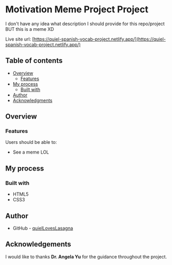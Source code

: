 # Motivation Meme Project Project

I don't have any idea what description I should provide for this repo/project BUT this is a meme XD

Live site url: [https://quiel-spanish-vocab-project.netlify.app/](https://quiel-spanish-vocab-project.netlify.app/)

## Table of contents

- [Overview](#overview)
  - [Features](#features)
- [My process](#my-process)
  - [Built with](#built-with)
- [Author](#author)
- [Acknowledgments](#acknowledgments)

## Overview

### Features

Users should be able to:

- See a meme LOL

## My process

### Built with

- HTML5
- CSS3

## Author

- GitHub - [quielLovesLasagna](https://github.com/quielLovesLasagna)

## Acknowledgements

I would like to thanks **Dr. Angela Yu** for the guidance throughout the project.
